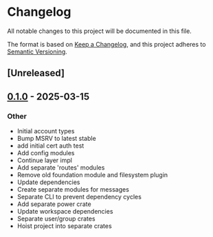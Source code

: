 # Changelog

All notable changes to this project will be documented in this file.

The format is based on [Keep a Changelog](https://keepachangelog.com/en/1.0.0/),
and this project adheres to [Semantic Versioning](https://semver.org/spec/v2.0.0.html).

## [Unreleased]

## [0.1.0](https://github.com/fossable/sandpolis/releases/tag/sandpolis-server-v0.1.0) - 2025-03-15

### Other

- Initial account types
- Bump MSRV to latest stable
- add initial cert auth test
- Add config modules
- Continue layer impl
- Add separate 'routes' modules
- Remove old foundation module and filesystem plugin
- Update dependencies
- Create separate modules for messages
- Separate CLI to prevent dependency cycles
- Add separate power crate
- Update workspace dependencies
- Separate user/group crates
- Hoist project into separate crates

